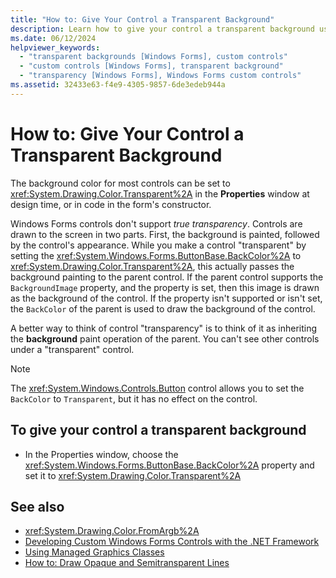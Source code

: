 ```yaml
---
title: "How to: Give Your Control a Transparent Background"
description: Learn how to give your control a transparent background using the properties window at design time. 
ms.date: 06/12/2024
helpviewer_keywords: 
  - "transparent backgrounds [Windows Forms], custom controls"
  - "custom controls [Windows Forms], transparent background"
  - "transparency [Windows Forms], Windows Forms custom controls"
ms.assetid: 32433e63-f4e9-4305-9857-6de3edeb944a
---
```

# How to: Give Your Control a Transparent Background

The background color for most controls can be set to <xref:System.Drawing.Color.Transparent%2A> in the **Properties** window at design time, or in code in the form's constructor.

Windows Forms controls don't support _true transparency_. Controls are drawn to the screen in two parts. First, the background is painted, followed by the control's appearance. While you make a control "transparent" by setting the <xref:System.Windows.Forms.ButtonBase.BackColor%2A> to <xref:System.Drawing.Color.Transparent%2A>, this actually passes the background painting to the parent control. If the parent control supports the `BackgroundImage` property, and the property is set, then this image is drawn as the background of the control. If the property isn't supported or isn't set, the `BackColor` of the parent is used to draw the background of the control.

A better way to think of control "transparency" is to think of it as inheriting the **background** paint operation of the parent. You can't see other controls under a "transparent" control.

> [!NOTE]
> The <xref:System.Windows.Controls.Button> control allows you to set the `BackColor` to `Transparent`, but it has no effect on the control.

## To give your control a transparent background

- In the Properties window, choose the <xref:System.Windows.Forms.ButtonBase.BackColor%2A> property and set it to <xref:System.Drawing.Color.Transparent%2A>

## See also

- <xref:System.Drawing.Color.FromArgb%2A>
- [Developing Custom Windows Forms Controls with the .NET Framework](developing-custom-windows-forms-controls.md)
- [Using Managed Graphics Classes](../advanced/using-managed-graphics-classes.md)
- [How to: Draw Opaque and Semitransparent Lines](../advanced/how-to-draw-opaque-and-semitransparent-lines.md)

